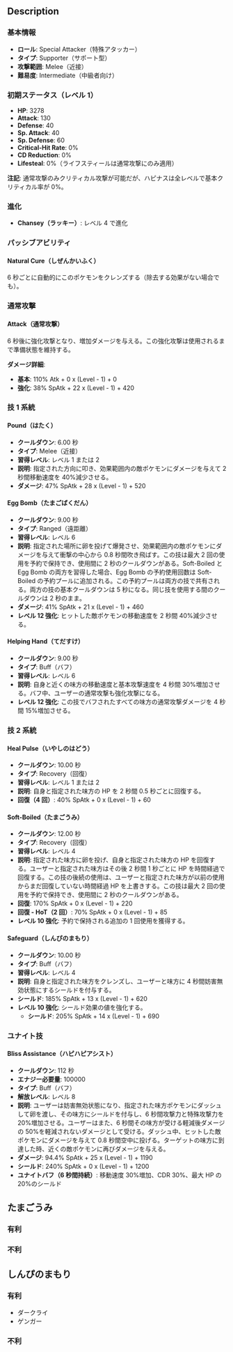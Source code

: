 ## Description

### 基本情報

- **ロール**: Special Attacker（特殊アタッカー）
- **タイプ**: Supporter（サポート型）
- **攻撃範囲**: Melee（近接）
- **難易度**: Intermediate（中級者向け）

### 初期ステータス（レベル 1）

- **HP**: 3278
- **Attack**: 130
- **Defense**: 40
- **Sp. Attack**: 40
- **Sp. Defense**: 60
- **Critical-Hit Rate**: 0%
- **CD Reduction**: 0%
- **Lifesteal**: 0%（ライフスティールは通常攻撃にのみ適用）

**注記**: 通常攻撃のみクリティカル攻撃が可能だが、ハピナスは全レベルで基本クリティカル率が 0%。

### 進化

- **Chansey（ラッキー）**: レベル 4 で進化

### パッシブアビリティ

#### Natural Cure（しぜんかいふく）

6 秒ごとに自動的にこのポケモンをクレンズする（除去する効果がない場合でも）。

### 通常攻撃

#### Attack（通常攻撃）

6 秒後に強化攻撃となり、増加ダメージを与える。この強化攻撃は使用されるまで準備状態を維持する。

**ダメージ詳細**:

- **基本**: 110% Atk + 0 x (Level - 1) + 0
- **強化**: 38% SpAtk + 22 x (Level - 1) + 420

### 技 1 系統

#### Pound（はたく）

- **クールダウン**: 6.00 秒
- **タイプ**: Melee（近接）
- **習得レベル**: レベル 1 または 2
- **説明**: 指定された方向に叩き、効果範囲内の敵ポケモンにダメージを与えて 2 秒間移動速度を 40%減少させる。
- **ダメージ**: 47% SpAtk + 28 x (Level - 1) + 520

#### Egg Bomb（たまごばくだん）

- **クールダウン**: 9.00 秒
- **タイプ**: Ranged（遠距離）
- **習得レベル**: レベル 6
- **説明**: 指定された場所に卵を投げて爆発させ、効果範囲内の敵ポケモンにダメージを与えて衝撃の中心から 0.8 秒間吹き飛ばす。この技は最大 2 回の使用を予約で保持でき、使用間に 2 秒のクールダウンがある。Soft-Boiled と Egg Bomb の両方を習得した場合、Egg Bomb の予約使用回数は Soft-Boiled の予約プールに追加される。この予約プールは両方の技で共有される。両方の技の基本クールダウンは 5 秒になる。同じ技を使用する間のクールダウンは 2 秒のまま。
- **ダメージ**: 41% SpAtk + 21 x (Level - 1) + 460
- **レベル 12 強化**: ヒットした敵ポケモンの移動速度を 2 秒間 40%減少させる。

#### Helping Hand（てだすけ）

- **クールダウン**: 9.00 秒
- **タイプ**: Buff（バフ）
- **習得レベル**: レベル 6
- **説明**: 自身と近くの味方の移動速度と基本攻撃速度を 4 秒間 30%増加させる。バフ中、ユーザーの通常攻撃も強化攻撃になる。
- **レベル 12 強化**: この技でバフされたすべての味方の通常攻撃ダメージを 4 秒間 15%増加させる。

### 技 2 系統

#### Heal Pulse（いやしのはどう）

- **クールダウン**: 10.00 秒
- **タイプ**: Recovery（回復）
- **習得レベル**: レベル 1 または 2
- **説明**: 自身と指定された味方の HP を 2 秒間 0.5 秒ごとに回復する。
- **回復（4 回）**: 40% SpAtk + 0 x (Level - 1) + 60

#### Soft-Boiled（たまごうみ）

- **クールダウン**: 12.00 秒
- **タイプ**: Recovery（回復）
- **習得レベル**: レベル 4
- **説明**: 指定された味方に卵を投げ、自身と指定された味方の HP を回復する。ユーザーと指定された味方はその後 2 秒間 1 秒ごとに HP を時間経過で回復する。この技の後続の使用は、ユーザーと指定された味方が以前の使用からまだ回復していない時間経過 HP を上書きする。この技は最大 2 回の使用を予約で保持でき、使用間に 2 秒のクールダウンがある。
- **回復**: 170% SpAtk + 0 x (Level - 1) + 220
- **回復 - HoT（2 回）**: 70% SpAtk + 0 x (Level - 1) + 85
- **レベル 10 強化**: 予約で保持される追加の 1 回使用を獲得する。

#### Safeguard（しんぴのまもり）

- **クールダウン**: 10.00 秒
- **タイプ**: Buff（バフ）
- **習得レベル**: レベル 4
- **説明**: 自身と指定された味方をクレンズし、ユーザーと味方に 4 秒間妨害無効状態にするシールドを付与する。
- **シールド**: 185% SpAtk + 13 x (Level - 1) + 620
- **レベル 10 強化**: シールド効果の値を強化する。
  - **シールド**: 205% SpAtk + 14 x (Level - 1) + 690

### ユナイト技

#### Bliss Assistance（ハピハピアシスト）

- **クールダウン**: 112 秒
- **エナジー必要量**: 100000
- **タイプ**: Buff（バフ）
- **解放レベル**: レベル 8
- **説明**: ユーザーは妨害無効状態になり、指定された味方ポケモンにダッシュして卵を渡し、その味方にシールドを付与し、6 秒間攻撃力と特殊攻撃力を 20%増加させる。ユーザーはまた、6 秒間その味方が受ける軽減後ダメージの 50%を軽減されないダメージとして受ける。ダッシュ中、ヒットした敵ポケモンにダメージを与えて 0.8 秒間空中に投げる。ターゲットの味方に到達した時、近くの敵ポケモンに再びダメージを与える。
- **ダメージ**: 94.4% SpAtk + 25 x (Level - 1) + 1190
- **シールド**: 240% SpAtk + 0 x (Level - 1) + 1200
- **ユナイトバフ（6 秒間持続）**: 移動速度 30%増加、CDR 30%、最大 HP の 20%のシールド

## たまごうみ

### 有利

### 不利

## しんぴのまもり

### 有利

- ダークライ
- ゲンガー

### 不利
